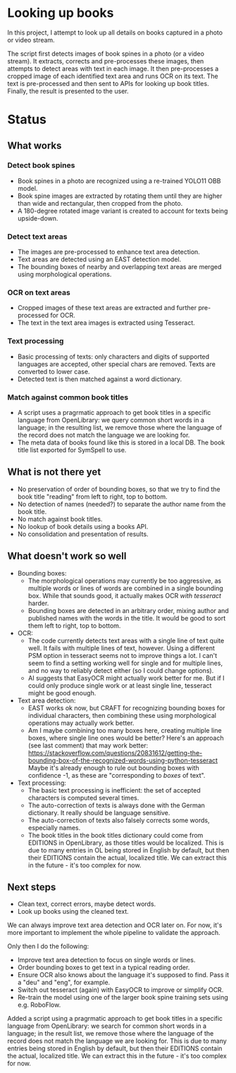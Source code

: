# Looking up books

In this project, I attempt to look up all details on books captured in a photo or video stream.

The script first detects images of book spines in a photo (or a video stream). It extracts, corrects and pre-processes these images, then attempts to detect areas with text in each image. It then pre-processes a cropped image of each identified text area and runs OCR on its text. The text is pre-processed and then sent to APIs for looking up book titles. Finally, the result is presented to the user.

# Status
## What works
### Detect book spines
* Book spines in a photo are recognized using a re-trained YOLO11 OBB model.
* Book spine images are extracted by rotating them until they are higher than wide and rectangular, then cropped from the photo.
* A 180-degree rotated image variant is created to account for texts being upside-down.
### Detect text areas
* The images are pre-processed to enhance text area detection.
* Text areas are detected using an EAST detection model.
* The bounding boxes of nearby and overlapping text areas are merged using morphological operations.
### OCR on text areas
* Cropped images of these text areas are extracted and further pre-processed for OCR.
* The text in the text area images is extracted using Tesseract.
### Text processing
* Basic processing of texts: only characters and digits of supported languages are accepted, other special chars are removed. Texts are converted to lower case.
* Detected text is then matched against a word dictionary. 
### Match against common book titles
* A script uses a pragrmatic approach to get book titles in a specific language from OpenLibrary: we query common short words in a language; in the resulting list, we remove those where the language of the record does not match the language we are looking for. 
* The meta data of books found like this is stored in a local DB. The book title list exported for SymSpell to use.


## What is not there yet
* No preservation of order of bounding boxes, so that we try to find the book title "reading" from left to right, top to bottom.
* No detection of names (needed?) to separate the author name from the book title.
* No match against book titles.
* No lookup of book details using a books API.
* No consolidation and presentation of results.

## What doesn't work so well
* Bounding boxes: 
    * The morphological operations may currently be too aggressive, as multiple words or lines of words are combined in a single bounding box. While that sounds good, it actually makes OCR _with tesseract_ harder.
    * Bounding boxes are detected in an arbitrary order, mixing author and published names with the words in the title. It would be good to sort them left to right, top to bottom.
* OCR:
    * The code currently detects text areas with a single line of text quite well. It fails with multiple lines of text, however. Using a different PSM option in tesseract seems not to improve things a lot. I can't seem to find a setting working well for single and for multiple lines, and no way to reliably detect either (so I could change options). 
    * AI suggests that EasyOCR might actually work better for me. But if I could only produce single work or at least single line, tesseract might be good enough.
* Text area detection: 
    * EAST works ok now, but CRAFT for recognizing bounding boxes for individual characters, then combining these using morphological operations may actually work better.
    * Am I maybe combining too many boxes here, creating multiple line boxes, where single line ones would be better? Here's an approach (see last comment) that may work better:
        https://stackoverflow.com/questions/20831612/getting-the-bounding-box-of-the-recognized-words-using-python-tesseract
    Maybe it's already enough to rule out bounding boxes with confidence -1, as these are "corresponding to _boxes_ of text".
* Text processing:
    * The basic text processing is inefficient: the set of accepted characters is computed several times.
    * The auto-correction of texts is always done with the German dictionary. It really should be language sensitive.
    * The auto-correction of texts also falsely corrects some words, especially names.
    * The book titles in the book titles dictionary could come from EDITIONS in OpenLibrary, as those titles would be localized. This is due to many entries in OL being stored in English by default, but then their EDITIONS contain the actual, localized title. We can extract this in the future - it's too complex for now.

## Next steps
* Clean text, correct errors, maybe detect words.
* Look up books using the cleaned text.

We can always improve text area detection and OCR later on. For now, it's more important to implement the whole pipeline to validate the approach.

Only then I do the following:
* Improve text area detection to focus on single words or lines.
* Order bounding boxes to get text in a typical reading order.
* Ensure OCR also knows about the language it's supposed to find. Pass it a "deu" and "eng", for example.
* Switch out tesseract (again) with EasyOCR to improve or simplify OCR.
* Re-train the model using one of the larger book spine training sets using e.g. RoboFlow.

Added a script using a pragrmatic approach to get book titles in a specific language from OpenLibrary: we search for common short words in a language; in the result list, we remove those where the language of the record does not match the language we are looking for. This is due to many entries being stored in English by default, but then their EDITIONS contain the actual, localized title. We can extract this in the future - it's too complex for now.

